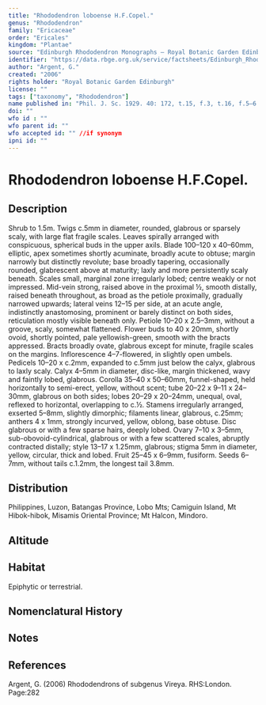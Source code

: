 ```yaml
---
title: "Rhododendron loboense H.F.Copel."
genus: "Rhododendron"
family: "Ericaceae"
order: "Ericales"
kingdom: "Plantae"
source: "Edinburgh Rhododendron Monographs – Royal Botanic Garden Edinburgh"
identifier: "https://data.rbge.org.uk/service/factsheets/Edinburgh_Rhododendron_Monographs.xhtml"
author: "Argent, G."
created: "2006"
rights holder: "Royal Botanic Garden Edinburgh"
license: ""
tags: ["taxonomy", "Rhododendron"]
name published in: "Phil. J. Sc. 1929. 40: 172, t.15, f.3, t.16, f.5–6."
doi: ""
wfo id : ""
wfo parent id: ""
wfo accepted id: "" //if synonym                      
ipni id: ""
---
```


                       

# Rhododendron loboense H.F.Copel.

## Description
Shrub to 1.5m. Twigs c.5mm in diameter, rounded, glabrous or sparsely scaly, with large flat fragile scales. Leaves spirally arranged with conspicuous, spherical buds in the upper axils. Blade 100–120 x 40–60mm, elliptic, apex sometimes shortly acuminate, broadly acute to obtuse; margin narrowly but distinctly revolute; base broadly tapering, occasionally rounded, glabrescent above at maturity; laxly and more persistently scaly beneath. Scales small, marginal zone irregularly lobed; centre weakly or not impressed. Mid-vein strong, raised above in the proximal ½, smooth distally, raised beneath throughout, as broad as the petiole proximally, grad­ually narrowed upwards; lateral veins 12–15 per side, at an acute angle, indistinctly anastomosing, prominent or barely distinct on both sides, reticulation mostly visible beneath only. Petiole 10–20 x 2.5–3mm, without a groove, scaly, somewhat flattened. Flower buds to 40 x 20mm, shortly ovoid, shortly pointed, pale yellowish-green, smooth with the bracts appressed. Bracts broadly ovate, glabrous except for minute, fragile scales on the margins. Inflorescence 4–7-flowered, in slightly open umbels. Pedicels 10–20 x c.2mm, expanded to c.5mm just below the calyx, glabrous to laxly scaly. Calyx 4–5mm in diameter, disc-like, margin thickened, wavy and faintly lobed, glabrous. Corolla 35–40 x 50–60mm, funnel-shaped, held horizontally to semi-erect, yellow, without scent; tube 20–22 x 9–11 x 24–30mm, glabrous on both sides; lobes 20–29 x 20–24mm, unequal, oval, reflexed to horizontal, overlapping to c.½. Stamens irregularly arranged, exserted 5–8mm, slightly dimorphic; filaments linear, glabrous, c.25mm; anthers 4 x 1mm, strongly incurved, yellow, oblong, base obtuse. Disc glabrous or with a few sparse hairs, deeply lobed. Ovary 7–10 x 3–5mm, sub-obovoid-cylindrical, glabrous or with a few scattered scales, abruptly contracted distally; style 13–17 x 1.25mm, glabrous; stigma 5mm in diameter, yellow, circular, thick and lobed. Fruit 25–45 x 6–9mm, fusiform. Seeds 6–7mm, without tails c.1.2mm, the longest tail 3.8mm.

## Distribution
Philippines, Luzon, Batangas Province, Lobo Mts; Camiguin Island, Mt Hibok-hibok, Misamis Oriental Province; Mt Halcon, Mindoro.

## Altitude


## Habitat
Epiphytic or terrestrial.

## Nomenclatural History

                       
## Notes


## References

Argent, G. (2006) Rhododendrons of subgenus Vireya. RHS:London. Page:282
